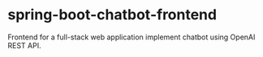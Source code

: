 # spring-boot-chatbot-frontend
Frontend for a full-stack web application implement chatbot using OpenAI REST API.
